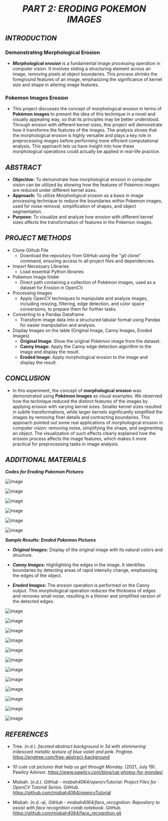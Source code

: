 <h1 align="center"><i>PART 2: ERODING POKEMON IMAGES</i></h1>

## ___INTRODUCTION___

  ### Demonstrating Morphological Erosion

  * **_Morphological erosion_** is a fundamental image processing operation in computer vision. It involves sliding a structuring element across an image, removing pixels at object boundaries. This process shrinks the foreground features of an image, emphasizing the significance of kernel size and shape in altering image features.

  ### Pokemon Images Erosion
  * This project discusses the concept of morphological erosion in terms of **Pokémon images** to present the idea of this technique in a novel and visually appealing way, so that its principles may be better understood. Through erosion with different kernel sizes, this project will demonstrate how it transforms the features of the images. The analysis shows that the morphological erosion is highly versatile and plays a key role in preprocessing images before performing more efficient computational analysis. This approach lets us have insight into how these morphological operations could actually be applied in real-life practice.
  
## _**ABSTRACT**_

* **Objective:** To demonstrate how morphological erosion in computer vision can be utilized by showing how the features of Pokémon images are reduced under different kernel sizes.
* **Approach:** To utilize _Morphological erosion_ as a basis in image processing technique to reduce the boundaries within Pokemon images, used for noise removal, simplification of shapes, and object segmentation.
* **Purpose:** To visualize and analyze how erosion with different kernel sizes affects the transformation of features in the Pokemon images.

## _**PROJECT METHODS**_

* Clone Github File
  * Download the repository from GitHub using the "git clone" command, ensuring access to all project files and dependencies.
* Import Necessary Libraries
  * Load essential Python libraries
* Pokemon Image folder
  * Direct path containing a collection of Pokémon images, used as a dataset for Erosion in OpenCV.
* Processing Images
  * Apply OpenCV techniques to manipulate and analyze images, including resizing, filtering, edge detection, and color space conversions, to prepare them for further tasks.
* Converting to a Pandas Dataframe
  * Transform image data into a structured tabular format using Pandas for easier manipulation and analysis.
* Display Images on the table (Original Image, Canny Images, Eroded Images)
  * **Original Image**: Show the original Pokémon image from the dataset.
  * **Canny Image:** Apply the Canny edge detection algorithm to the image and display the result.
  * **Eroded Image:** Apply morphological erosion to the image and display the result.


## _**CONCLUSION**_

- In this experiment, the concept of **morphological erosion** was demonstrated using **Pokémon Images** as visual examples. We observed how the technique reduced the distinct features of the images by applying erosion with varying kernel sizes. Smaller kernel sizes resulted in subtle transformations, while larger kernels significantly simplified the images by removing finer details and contracting boundaries. This approach pointed out some real applications of morphological erosion in computer vision: removing noise, simplifying the shape, and segmenting an object. The visualization of such effects clearly explained how the erosion process affects the image features, which makes it more practical for preprocessing tasks in image analysis.

## _**ADDITIONAL MATERIALS**_

_**Codes for Eroding Pokemon Pictures**_

![image](https://github.com/user-attachments/assets/a665089f-d7b7-42f6-8d3e-f57b28432505)

![image](https://github.com/user-attachments/assets/dbc9882e-d7b2-4a3c-a1e8-8943f2a936fe)

![image](https://github.com/user-attachments/assets/b398f7ce-cc20-4b3c-bbc9-06a2c4a29a4e)

![image](https://github.com/user-attachments/assets/55f723b6-ff18-417c-818f-0ae31209e799)

![image](https://github.com/user-attachments/assets/5b3e7dc7-dd1f-495b-b9bf-e22c34d60ca7)

![image](https://github.com/user-attachments/assets/a5e6e1a0-b2e9-43b2-a9fa-aa13668b06fe)

_**Sample Results: Eroded Pokemon Pictures**_

* _**Original Images:**_ Display of the original image with its natural colors and structure.

* _**Canny Images:**_ Highlighting the edges in the image. It identifies boundaries by detecting areas of rapid intensity change, emphasizing the edges of the object.

* _**Eroded Images:**_ The erosion operation is performed on the Canny output. This morphological operation reduces the thickness of edges and removes small noise, resulting in a thinner and simplified version of the detected edges.

![image](https://github.com/user-attachments/assets/42d12c9e-6b4d-4fd3-9e13-a011d774678c)

![image](https://github.com/user-attachments/assets/9b193da0-64a0-44d9-ad57-69ae7fc26519)

![image](https://github.com/user-attachments/assets/c3e9e724-769a-4067-8905-9184c82b3a42)

![image](https://github.com/user-attachments/assets/4cde1efd-7d0e-4b77-84d5-25f902431b32)

![image](https://github.com/user-attachments/assets/6e5d9415-57e4-45ef-a3ab-07155d64f77f)

![image](https://github.com/user-attachments/assets/da99f3b3-b6dd-4a14-8ffc-bfb47f3b27ba)

![image](https://github.com/user-attachments/assets/280e6716-31a3-41da-918d-3192a010a0cc)

![image](https://github.com/user-attachments/assets/e3dbc059-1816-44cc-990d-5d972f2a04ad)

![image](https://github.com/user-attachments/assets/7367dd78-e202-48ac-8a24-e96eeef07a86)

![image](https://github.com/user-attachments/assets/32f3fffa-d2c3-489e-9b6a-7de875d48c0a)

![image](https://github.com/user-attachments/assets/e2f85fe1-6234-421c-951d-970afb306f98)

![image](https://github.com/user-attachments/assets/1e0ceb6c-0041-41fb-9e04-01ec94a8660b)

## ___REFERENCES___

* Tree. (n.d.). _faceted abstract background in 3d with shimmering iridescent metallic texture of blue violet and pink_. Pngtree. https://pngtree.com/free-abstract-background

* _10 cute cat pictures that help us get through Monday._ (2021, July 19). Pawlicy Advisor. https://www.pawlicy.com/blog/cat-photos-for-monday/

* Misbah. (n.d.). _GitHub - misbah4064/opencvTutorial: Project Files for OpenCV Tutorial Series_. GitHub. https://github.com/misbah4064/opencvTutorial

* Misbah. (n.d.-a). _GitHub - misbah4064/face_recognition: Repository to assist with face recognition colab notebook_. GitHub. https://github.com/misbah4064/face_recognition.git
